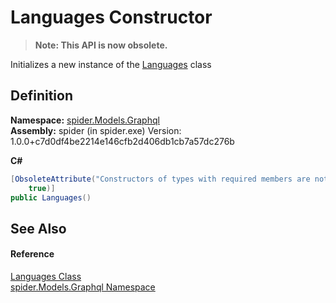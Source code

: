 # Languages Constructor
<blockquote><strong>Note: This API is now obsolete.</strong></blockquote>




Initializes a new instance of the <a href="591ef1b3-5531-c6df-3832-17d1dc325290">Languages</a> class



## Definition
**Namespace:** <a href="a7324a28-4f46-beaa-9269-26a8fa385391">spider.Models.Graphql</a>  
**Assembly:** spider (in spider.exe) Version: 1.0.0+c7d0df4be2214e146cfb2d406db1cb7a57dc276b

**C#**
``` C#
[ObsoleteAttribute("Constructors of types with required members are not supported in this version of your compiler.", 
	true)]
public Languages()
```



## See Also


#### Reference
<a href="591ef1b3-5531-c6df-3832-17d1dc325290">Languages Class</a>  
<a href="a7324a28-4f46-beaa-9269-26a8fa385391">spider.Models.Graphql Namespace</a>  

